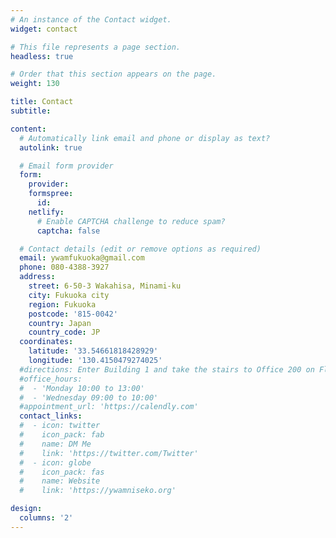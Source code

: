 ```yaml
---
# An instance of the Contact widget.
widget: contact

# This file represents a page section.
headless: true

# Order that this section appears on the page.
weight: 130

title: Contact
subtitle:

content:
  # Automatically link email and phone or display as text?
  autolink: true

  # Email form provider
  form:
    provider:
    formspree:
      id:
    netlify:
      # Enable CAPTCHA challenge to reduce spam?
      captcha: false

  # Contact details (edit or remove options as required)
  email: ywamfukuoka@gmail.com
  phone: 080-4388-3927
  address:
    street: 6-50-3 Wakahisa, Minami-ku
    city: Fukuoka city
    region: Fukuoka
    postcode: '815-0042'
    country: Japan
    country_code: JP
  coordinates:
    latitude: '33.54661818428929'
    longitude: '130.4150479274025'
  #directions: Enter Building 1 and take the stairs to Office 200 on Floor 2
  #office_hours:
  #  - 'Monday 10:00 to 13:00'
  #  - 'Wednesday 09:00 to 10:00'
  #appointment_url: 'https://calendly.com'
  contact_links:
  #  - icon: twitter
  #    icon_pack: fab
  #    name: DM Me
  #    link: 'https://twitter.com/Twitter'
  #  - icon: globe
  #    icon_pack: fas
  #    name: Website
  #    link: 'https://ywamniseko.org'

design:
  columns: '2'
---
```


